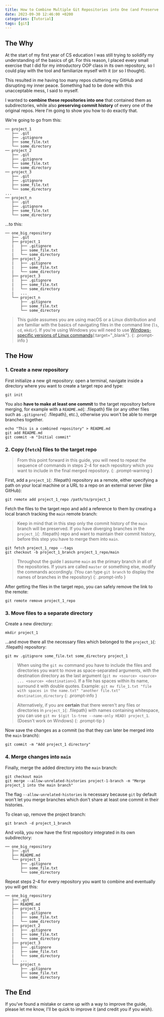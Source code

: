 ```yaml
---
title: How to Combine Multiple Git Repositories into One (and Preserve History)
date: 2023-09-30 12:46:00 +0200
categories: [Tutorial]
tags: [git]
---
```


## The Why

At the start of my first year of CS education I was still trying to solidify my understanding of the basics of git. For this reason, I placed every small exercise that I did for my introductory OOP class in its own repository, so I could play with the tool and familiarize myself with it (or so I thought).

This resulted in me having too many repos cluttering my GitHub and disrupting my inner peace. Something had to be done with this unacceptable mess, I said to myself.

I wanted to **combine these repositories into one** that contained them as subdirectories, while also **preserving commit history** of every one of the original repos. Here I'm going to show you how to do exactly that.

We're going to go from this:

```
── project_1
   ├── .git
   ├── .gitignore
   ├── some_file.txt
   └── some_directory
── project_2
   ├── .git
   ├── .gitignore
   ├── some_file.txt
   └── some_directory
── project_3
   ├── .git
   ├── .gitignore
   ├── some_file.txt
   └── some_directory
...
── project_n
   ├── .git
   ├── .gitignore
   ├── some_file.txt
   └── some_directory
```

...to this:

```
── one_big_repository
   ├── .git
   ├── project_1
   |   ├── .gitignore
   |   ├── some_file.txt
   |   └── some_directory
   ├── project_2
   |   ├── .gitignore
   |   ├── some_file.txt
   |   └── some_directory
   ├── project_3
   |   ├── .gitignore
   |   ├── some_file.txt
   |   └── some_directory
   |   ...
   └── project_n
       ├── .gitignore
       ├── some_file.txt
       └── some_directory
```

> This guide assumes you are using macOS or a Linux distribution and are familiar with the basics of navigating files in the command line (`ls`, `cd`, `mkdir`). If you're using Windows you will need to use [Windows-specific versions of Linux commands](https://www.geeksforgeeks.org/linux-vs-windows-commands/){:target="_blank"}.
{: .prompt-info }

## The How

### 1. Create a new repository

First initialize a new git repository: open a terminal, navigate inside a directory where you want to create a target repo and type:

```shell
git init
```

You also **have to make at least one commit** to the target repository before merging, for example with a `README.md`{: .filepath} file (or any other files such as `.gitignore`{: .filepath}, etc.), otherwise you won't be able to merge branches together.

```shell
echo "This is a combined repository" > README.md
git add README.md
git commit -m "Initial commit"
```

### 2. Copy (`fetch`) files to the target repo

> From this point forward in this guide, you will need to repeat the sequence of commands in steps 2-4 for each repository which you want to include in the final merged repository.
{: .prompt-warning }

First, add a `project_1`{: .filepath} repository as a remote, either specifying a path on your local machine or a URL to a repo on an external server (like GitHub):

```shell
git remote add project_1_repo /path/to/project_1
```

Fetch the files to the target repo and add a reference to them by creating a local branch tracking the `main` remote branch:
> Keep in mind that in this step only the commit history of the `main` branch will be preserved. If you have diverging branches in the `project_1`{: .filepath} repo and want to maintain their commit history, before this step you have to merge them into `main`.

```shell
git fetch project_1_repo --tags
git checkout -b project_1_branch project_1_repo/main
```

> Throughout the guide I assume `main` as the primary branch in all of the repositories. If yours are called `master` or something else, modify the commands accordingly. (You can type `git branch` to display the names of branches in the repository)
{: .prompt-info }

After getting the files in the target repo, you can safely remove the link to the remote:

```shell
git remote remove project_1_repo
```

### 3. Move files to a separate directory

Create a new directory:

```shell
mkdir project_1
```

...and move there all the necessary files which belonged to the `project_1`{: .filepath} repository:

```shell
git mv .gitignore some_file.txt some_directory project_1
```

> When using the `git mv` command you have to include the files and directories you want to move as space-separated arguments, with the destination directory as the last argument (`git mv <source> <source> ... <source> <destination>`). If a file has spaces within its name, surround it with double quotes. Example: `git mv file_1.txt "file with spaces in the name.txt" "another file.txt" destination_directory`
{: .prompt-info }

> Alternatively, if you are **certain** that there weren't any files or directories in `project_1`{: .filepath} with names containing whitespace, you can use `git mv $(git ls-tree --name-only HEAD) project_1`. (Doesn't work on Windows)
{: .prompt-tip }

Now save the changes as a commit (so that they can later be merged into the `main` branch):

```shell
git commit -m "Add project_1 directory"
```

### 4. Merge changes into `main`

Finally, merge the added directory into the `main` branch:

```shell
git checkout main
git merge --allow-unrelated-histories project-1-branch -m "Merge project_1 into the main branch"
```

The flag `--allow-unrelated-histories` is necessary because `git` by default won't let you merge branches which don't share at least one commit in their histories.

To clean up, remove the project branch:

```shell
git branch -d project_1_branch
```

And voilà, you now have the first repository integrated in its own subdirectory:

```
── one_big_repository
   ├── .git
   ├── README.md
   └── project_1
       ├── .gitignore
       ├── some_file.txt
       └── some_directory
```

Repeat steps 2-4 for every repository you want to combine and eventually you will get this:

```
── one_big_repository
   ├── .git
   ├── README.md
   ├── project_1
   |   ├── .gitignore
   |   ├── some_file.txt
   |   └── some_directory
   ├── project_2
   |   ├── .gitignore
   |   ├── some_file.txt
   |   └── some_directory
   ├── project_3
   |   ├── .gitignore
   |   ├── some_file.txt
   |   └── some_directory
   |   ...
   └── project_n
       ├── .gitignore
       ├── some_file.txt
       └── some_directory
```

## The End

If you've found a mistake or came up with a way to improve the guide, please let me know, I'll be quick to improve it (and credit you if you wish).